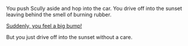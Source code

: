 You push Scully aside and hop into the car.
You drive off into the sunset leaving behind the smell of burning rubber.
 
[Suddenly, you feel a big bump!](big-bump/strange-thing.md)

But you just drive off into the sunset without a care.